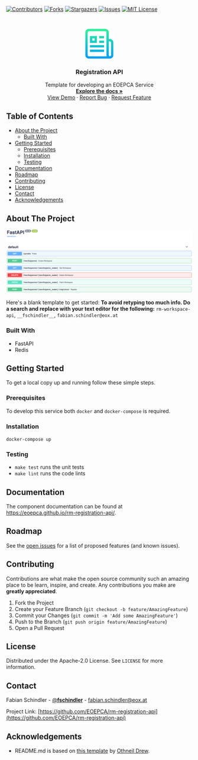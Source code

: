 <!--
***
*** To avoid retyping too much info. Do a search and replace for the following:
*** rm-workspace-api, __fschindler__, fabian.schindler@eox.at
-->

<!-- PROJECT SHIELDS -->
<!--
*** See the bottom of this document for the declaration of the reference variables
*** for contributors-url, forks-url, etc. This is an optional, concise syntax you may use.
*** https://www.markdownguide.org/basic-syntax/#reference-style-links
-->

[![Contributors][contributors-shield]][contributors-url]
[![Forks][forks-shield]][forks-url]
[![Stargazers][stars-shield]][stars-url]
[![Issues][issues-shield]][issues-url]
[![MIT License][license-shield]][license-url]

<!-- PROJECT LOGO -->
<br />
<p align="center">
  <a href="https://github.com/EOEPCA/rm-registration-api">
    <img src="images/logo.png" alt="Logo" width="80" height="80">
  </a>

  <h3 align="center">Registration API</h3>

  <p align="center">
    Template for developing an EOEPCA Service
    <br />
    <a href="https://github.com/EOEPCA/rm-registration-api"><strong>Explore the docs »</strong></a>
    <br />
    <a href="https://github.com/EOEPCA/rm-registration-api">View Demo</a>
    ·
    <a href="https://github.com/EOEPCA/rm-registration-api/issues">Report Bug</a>
    ·
    <a href="https://github.com/EOEPCA/rm-registration-api/issues">Request Feature</a>
  </p>
</p>

<!-- TABLE OF CONTENTS -->

## Table of Contents

- [About the Project](#about-the-project)
  - [Built With](#built-with)
- [Getting Started](#getting-started)
  - [Prerequisites](#prerequisites)
  - [Installation](#installation)
  - [Testing](#testing)
- [Documentation](#documentation)
- [Roadmap](#roadmap)
- [Contributing](#contributing)
- [License](#license)
- [Contact](#contact)
- [Acknowledgements](#acknowledgements)

<!-- ABOUT THE PROJECT -->

## About The Project

[![Product Name Screen Shot][product-screenshot]](https://github.com/EOEPCA/rm-registration-api)

Here's a blank template to get started:
**To avoid retyping too much info. Do a search and replace with your text editor for the following:**
`rm-workspace-api`, `__fschindler__`, `fabian.schindler@eox.at`

### Built With

- FastAPI
- Redis

<!-- GETTING STARTED -->

## Getting Started

To get a local copy up and running follow these simple steps.

### Prerequisites

To develop this service both `docker` and `docker-compose` is required.


### Installation

```
docker-compose up
```

### Testing

- `make test` runs the unit tests
- `make lint` runs the code lints

## Documentation

The component documentation can be found at https://eoepca.github.io/rm-registration-api/.


<!-- ROADMAP -->

## Roadmap

See the [open issues](https://github.com/EOEPCA/rm-registration-api/issues) for a list of proposed features (and known issues).

<!-- CONTRIBUTING -->

## Contributing

Contributions are what make the open source community such an amazing place to be learn, inspire, and create. Any contributions you make are **greatly appreciated**.

1. Fork the Project
2. Create your Feature Branch (`git checkout -b feature/AmazingFeature`)
3. Commit your Changes (`git commit -m 'Add some AmazingFeature'`)
4. Push to the Branch (`git push origin feature/AmazingFeature`)
5. Open a Pull Request

<!-- LICENSE -->

## License

Distributed under the Apache-2.0 License. See `LICENSE` for more information.

<!-- CONTACT -->

## Contact

Fabian Schindler - [@__fschindler__](https://twitter.com/__fschindler__) - fabian.schindler@eox.at

Project Link: [https://github.com/EOEPCA/rm-registration-api](https://github.com/EOEPCA/rm-registration-api)

<!-- ACKNOWLEDGEMENTS -->

## Acknowledgements

- README.md is based on [this template](https://github.com/othneildrew/Best-README-Template) by [Othneil Drew](https://github.com/othneildrew).

<!-- MARKDOWN LINKS & IMAGES -->
<!-- https://www.markdownguide.org/basic-syntax/#reference-style-links -->

[contributors-shield]: https://img.shields.io/github/contributors/EOEPCA/rm-registration-api.svg?style=flat-square
[contributors-url]: https://github.com/EOEPCA/rm-registration-api/graphs/contributors
[forks-shield]: https://img.shields.io/github/forks/EOEPCA/rm-registration-api.svg?style=flat-square
[forks-url]: https://github.com/EOEPCA/rm-registration-api/network/members
[stars-shield]: https://img.shields.io/github/stars/EOEPCA/rm-registration-api.svg?style=flat-square
[stars-url]: https://github.com/EOEPCA/rm-registration-api/stargazers
[issues-shield]: https://img.shields.io/github/issues/EOEPCA/rm-registration-api.svg?style=flat-square
[issues-url]: https://github.com/EOEPCA/rm-registration-api/issues
[license-shield]: https://img.shields.io/github/license/EOEPCA/rm-registration-api.svg?style=flat-square
[license-url]: https://github.com/EOEPCA/rm-registration-api/blob/master/LICENSE
[product-screenshot]: images/screenshot.png
